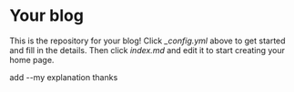 # Your blog

This is the repository for your blog! Click *_config.yml* above to get started and fill in the details. Then click *index.md* and edit it to start creating your home page.



add --my explanation thanks